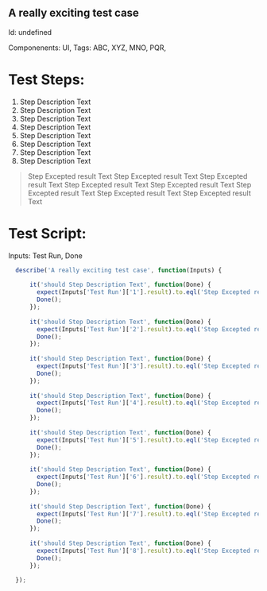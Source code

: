 A really exciting test case
-----------

Id: undefined

Componenents: UI,
Tags: ABC, XYZ, MNO, PQR, 

Test Steps:
=============
1. Step Description Text
2. Step Description Text
3. Step Description Text
4. Step Description Text
5. Step Description Text
6. Step Description Text
7. Step Description Text
8. Step Description Text
> Step Excepted result Text
> Step Excepted result Text
> Step Excepted result Text
> Step Excepted result Text
> Step Excepted result Text
> Step Excepted result Text
> Step Excepted result Text
> Step Excepted result Text


Test Script:
=============

Inputs: Test Run, Done

```javascript
  describe('A really exciting test case', function(Inputs) {
    
      it('should Step Description Text', function(Done) {
        expect(Inputs['Test Run']['1'].result).to.eql('Step Excepted result Text');
        Done();
      });
    
      it('should Step Description Text', function(Done) {
        expect(Inputs['Test Run']['2'].result).to.eql('Step Excepted result Text');
        Done();
      });
    
      it('should Step Description Text', function(Done) {
        expect(Inputs['Test Run']['3'].result).to.eql('Step Excepted result Text');
        Done();
      });
    
      it('should Step Description Text', function(Done) {
        expect(Inputs['Test Run']['4'].result).to.eql('Step Excepted result Text');
        Done();
      });
    
      it('should Step Description Text', function(Done) {
        expect(Inputs['Test Run']['5'].result).to.eql('Step Excepted result Text');
        Done();
      });
    
      it('should Step Description Text', function(Done) {
        expect(Inputs['Test Run']['6'].result).to.eql('Step Excepted result Text');
        Done();
      });
    
      it('should Step Description Text', function(Done) {
        expect(Inputs['Test Run']['7'].result).to.eql('Step Excepted result Text');
        Done();
      });
    
      it('should Step Description Text', function(Done) {
        expect(Inputs['Test Run']['8'].result).to.eql('Step Excepted result Text');
        Done();
      });
    
  });
```
